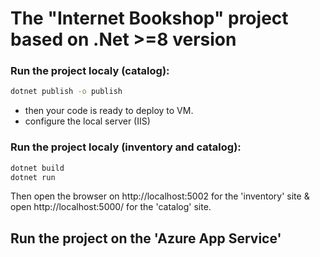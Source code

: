 # The "Internet Bookshop" project based on .Net >=8 version

### Run the project localy (catalog):
```bash 
dotnet publish -o publish
```
- then your code is ready to deploy to VM.
- configure the local server (IIS)

### Run the project localy (inventory and catalog):
```bash
dotnet build
dotnet run
```
Then open the browser on http://localhost:5002 for the 'inventory' site & open http://localhost:5000/ for the 'catalog' site.

## Run the project on the 'Azure App Service'